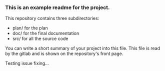 ### This is an example readme for the project.

This repository contains three subdirectories:

* plan/ for the plan 
* doc/  for the final documentation
* src/  for all the source code

You can write a short summary of your project into this file.
This file is read by the gitlab and is shown on the repository's front page.

Testing issue fixing...
